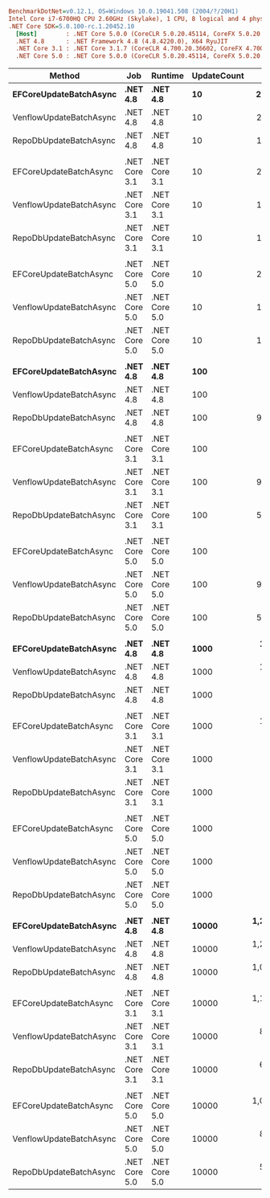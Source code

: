``` ini

BenchmarkDotNet=v0.12.1, OS=Windows 10.0.19041.508 (2004/?/20H1)
Intel Core i7-6700HQ CPU 2.60GHz (Skylake), 1 CPU, 8 logical and 4 physical cores
.NET Core SDK=5.0.100-rc.1.20452.10
  [Host]        : .NET Core 5.0.0 (CoreCLR 5.0.20.45114, CoreFX 5.0.20.45114), X64 RyuJIT
  .NET 4.8      : .NET Framework 4.8 (4.8.4220.0), X64 RyuJIT
  .NET Core 3.1 : .NET Core 3.1.7 (CoreCLR 4.700.20.36602, CoreFX 4.700.20.37001), X64 RyuJIT
  .NET Core 5.0 : .NET Core 5.0.0 (CoreCLR 5.0.20.45114, CoreFX 5.0.20.45114), X64 RyuJIT


```
|                  Method |           Job |       Runtime | UpdateCount |         Mean |      Error |     StdDev | Ratio | RatioSD |      Gen 0 |     Gen 1 |     Gen 2 |    Allocated |
|------------------------ |-------------- |-------------- |------------ |-------------:|-----------:|-----------:|------:|--------:|-----------:|----------:|----------:|-------------:|
|  **EFCoreUpdateBatchAsync** |      **.NET 4.8** |      **.NET 4.8** |          **10** |     **2.600 ms** |  **0.0512 ms** |  **0.0718 ms** |  **1.00** |    **0.00** |    **35.1563** |         **-** |         **-** |    **109.04 KB** |
| VenflowUpdateBatchAsync |      .NET 4.8 |      .NET 4.8 |          10 |     2.297 ms |  0.0441 ms |  0.0558 ms |  0.88 |    0.03 |     7.8125 |         - |         - |     26.78 KB |
|  RepoDbUpdateBatchAsync |      .NET 4.8 |      .NET 4.8 |          10 |     1.930 ms |  0.0385 ms |  0.0923 ms |  0.72 |    0.03 |     5.8594 |         - |         - |     23.69 KB |
|                         |               |               |             |              |            |            |       |         |            |           |           |              |
|  EFCoreUpdateBatchAsync | .NET Core 3.1 | .NET Core 3.1 |          10 |     2.434 ms |  0.0431 ms |  0.0732 ms |  1.00 |    0.00 |    27.3438 |         - |         - |     94.43 KB |
| VenflowUpdateBatchAsync | .NET Core 3.1 | .NET Core 3.1 |          10 |     1.913 ms |  0.0366 ms |  0.0407 ms |  0.79 |    0.04 |     3.9063 |         - |         - |     21.76 KB |
|  RepoDbUpdateBatchAsync | .NET Core 3.1 | .NET Core 3.1 |          10 |     1.471 ms |  0.0294 ms |  0.0794 ms |  0.59 |    0.04 |     5.8594 |         - |         - |     18.66 KB |
|                         |               |               |             |              |            |            |       |         |            |           |           |              |
|  EFCoreUpdateBatchAsync | .NET Core 5.0 | .NET Core 5.0 |          10 |     2.260 ms |  0.0441 ms |  0.0687 ms |  1.00 |    0.00 |    23.4375 |         - |         - |     76.93 KB |
| VenflowUpdateBatchAsync | .NET Core 5.0 | .NET Core 5.0 |          10 |     1.896 ms |  0.0243 ms |  0.0280 ms |  0.85 |    0.02 |     5.8594 |    1.9531 |         - |     21.82 KB |
|  RepoDbUpdateBatchAsync | .NET Core 5.0 | .NET Core 5.0 |          10 |     1.466 ms |  0.0292 ms |  0.0659 ms |  0.65 |    0.03 |     5.8594 |         - |         - |     18.61 KB |
|                         |               |               |             |              |            |            |       |         |            |           |           |              |
|  **EFCoreUpdateBatchAsync** |      **.NET 4.8** |      **.NET 4.8** |         **100** |    **12.702 ms** |  **0.1606 ms** |  **0.1502 ms** |  **1.00** |    **0.00** |   **328.1250** |  **109.3750** |         **-** |    **1045.3 KB** |
| VenflowUpdateBatchAsync |      .NET 4.8 |      .NET 4.8 |         100 |    13.182 ms |  0.1857 ms |  0.1646 ms |  1.04 |    0.02 |    62.5000 |   15.6250 |         - |    223.96 KB |
|  RepoDbUpdateBatchAsync |      .NET 4.8 |      .NET 4.8 |         100 |     9.575 ms |  0.1894 ms |  0.2395 ms |  0.75 |    0.02 |    46.8750 |         - |         - |    187.13 KB |
|                         |               |               |             |              |            |            |       |         |            |           |           |              |
|  EFCoreUpdateBatchAsync | .NET Core 3.1 | .NET Core 3.1 |         100 |    11.673 ms |  0.1084 ms |  0.1014 ms |  1.00 |    0.00 |   250.0000 |   78.1250 |         - |    961.48 KB |
| VenflowUpdateBatchAsync | .NET Core 3.1 | .NET Core 3.1 |         100 |     9.583 ms |  0.1624 ms |  0.1520 ms |  0.82 |    0.01 |    46.8750 |   15.6250 |         - |    206.99 KB |
|  RepoDbUpdateBatchAsync | .NET Core 3.1 | .NET Core 3.1 |         100 |     5.201 ms |  0.1039 ms |  0.2430 ms |  0.45 |    0.02 |    46.8750 |         - |         - |    147.37 KB |
|                         |               |               |             |              |            |            |       |         |            |           |           |              |
|  EFCoreUpdateBatchAsync | .NET Core 5.0 | .NET Core 5.0 |         100 |    10.527 ms |  0.1127 ms |  0.0999 ms |  1.00 |    0.00 |   218.7500 |   62.5000 |         - |    688.49 KB |
| VenflowUpdateBatchAsync | .NET Core 5.0 | .NET Core 5.0 |         100 |     9.460 ms |  0.1155 ms |  0.1024 ms |  0.90 |    0.01 |    62.5000 |   15.6250 |         - |    206.89 KB |
|  RepoDbUpdateBatchAsync | .NET Core 5.0 | .NET Core 5.0 |         100 |     5.417 ms |  0.1073 ms |  0.2691 ms |  0.52 |    0.02 |    46.8750 |    7.8125 |         - |    148.03 KB |
|                         |               |               |             |              |            |            |       |         |            |           |           |              |
|  **EFCoreUpdateBatchAsync** |      **.NET 4.8** |      **.NET 4.8** |        **1000** |   **123.946 ms** |  **2.3908 ms** |  **3.3515 ms** |  **1.00** |    **0.00** |  **3500.0000** | **1250.0000** |  **250.0000** |  **11172.84 KB** |
| VenflowUpdateBatchAsync |      .NET 4.8 |      .NET 4.8 |        1000 |   120.801 ms |  1.9440 ms |  1.8184 ms |  0.98 |    0.04 |   500.0000 |  250.0000 |         - |   2174.29 KB |
|  RepoDbUpdateBatchAsync |      .NET 4.8 |      .NET 4.8 |        1000 |    86.763 ms |  1.6908 ms |  2.4249 ms |  0.70 |    0.03 |   500.0000 |         - |         - |   1818.74 KB |
|                         |               |               |             |              |            |            |       |         |            |           |           |              |
|  EFCoreUpdateBatchAsync | .NET Core 3.1 | .NET Core 3.1 |        1000 |   105.479 ms |  0.8444 ms |  0.7485 ms |  1.00 |    0.00 |  1600.0000 |  800.0000 |         - |  10407.75 KB |
| VenflowUpdateBatchAsync | .NET Core 3.1 | .NET Core 3.1 |        1000 |    85.110 ms |  0.9157 ms |  0.8117 ms |  0.81 |    0.01 |   333.3333 |  166.6667 |         - |   2004.42 KB |
|  RepoDbUpdateBatchAsync | .NET Core 3.1 | .NET Core 3.1 |        1000 |    41.469 ms |  0.8126 ms |  1.5062 ms |  0.40 |    0.02 |   461.5385 |         - |         - |    1429.4 KB |
|                         |               |               |             |              |            |            |       |         |            |           |           |              |
|  EFCoreUpdateBatchAsync | .NET Core 5.0 | .NET Core 5.0 |        1000 |    94.860 ms |  1.1609 ms |  1.0859 ms |  1.00 |    0.00 |  2166.6667 | 1000.0000 |  166.6667 |   6762.69 KB |
| VenflowUpdateBatchAsync | .NET Core 5.0 | .NET Core 5.0 |        1000 |    85.502 ms |  1.2637 ms |  1.1821 ms |  0.90 |    0.01 |   500.0000 |  166.6667 |         - |   2004.46 KB |
|  RepoDbUpdateBatchAsync | .NET Core 5.0 | .NET Core 5.0 |        1000 |    43.211 ms |  0.9027 ms |  2.6475 ms |  0.45 |    0.02 |   454.5455 |         - |         - |   1436.44 KB |
|                         |               |               |             |              |            |            |       |         |            |           |           |              |
|  **EFCoreUpdateBatchAsync** |      **.NET 4.8** |      **.NET 4.8** |       **10000** | **1,278.777 ms** | **15.2565 ms** | **11.9112 ms** |  **1.00** |    **0.00** | **39000.0000** | **8000.0000** | **1000.0000** | **123862.77 KB** |
| VenflowUpdateBatchAsync |      .NET 4.8 |      .NET 4.8 |       10000 | 1,238.062 ms | 20.4824 ms | 19.1593 ms |  0.97 |    0.02 |  6000.0000 | 2000.0000 |         - |   21894.7 KB |
|  RepoDbUpdateBatchAsync |      .NET 4.8 |      .NET 4.8 |       10000 | 1,022.998 ms | 15.6396 ms | 14.6293 ms |  0.80 |    0.01 |  5000.0000 | 1000.0000 |         - |  18120.43 KB |
|                         |               |               |             |              |            |            |       |         |            |           |           |              |
|  EFCoreUpdateBatchAsync | .NET Core 3.1 | .NET Core 3.1 |       10000 | 1,140.323 ms | 15.9223 ms | 14.8938 ms |  1.00 |    0.00 | 25000.0000 | 4000.0000 |         - | 116225.27 KB |
| VenflowUpdateBatchAsync | .NET Core 3.1 | .NET Core 3.1 |       10000 |   892.068 ms | 14.0405 ms | 12.4465 ms |  0.78 |    0.01 |  3000.0000 | 1000.0000 |         - |  19932.57 KB |
|  RepoDbUpdateBatchAsync | .NET Core 3.1 | .NET Core 3.1 |       10000 |   621.631 ms | 13.7769 ms | 39.7495 ms |  0.55 |    0.03 |  3000.0000 | 1000.0000 |         - |  14325.89 KB |
|                         |               |               |             |              |            |            |       |         |            |           |           |              |
|  EFCoreUpdateBatchAsync | .NET Core 5.0 | .NET Core 5.0 |       10000 | 1,007.279 ms | 19.1972 ms | 17.9571 ms |  1.00 |    0.00 | 21000.0000 | 5000.0000 | 1000.0000 |  67700.52 KB |
| VenflowUpdateBatchAsync | .NET Core 5.0 | .NET Core 5.0 |       10000 |   899.218 ms | 13.0863 ms | 11.6007 ms |  0.89 |    0.02 |  5000.0000 | 2000.0000 |         - |  19932.77 KB |
|  RepoDbUpdateBatchAsync | .NET Core 5.0 | .NET Core 5.0 |       10000 |   594.908 ms | 11.6683 ms | 19.1713 ms |  0.59 |    0.02 |  4000.0000 | 1000.0000 |         - |  14240.19 KB |
